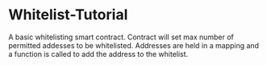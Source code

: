 # Whitelist-Tutorial

A basic whitelisting smart contract. Contract will set max number of permitted addesses to be whitelisted. Addresses are held in a mapping and a function is called to add the address to the whitelist.
